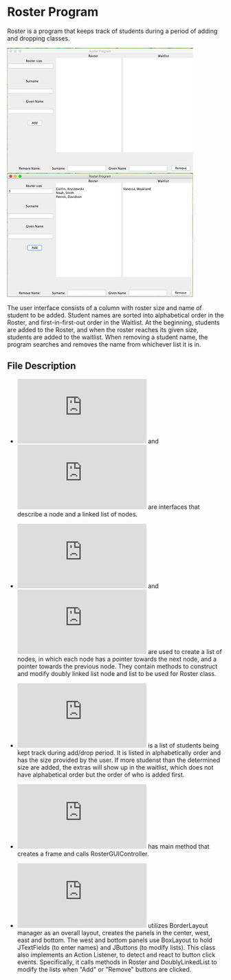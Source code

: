 # Roster Program

Roster is a program that keeps track of students during a period of adding and dropping classes. 

![](misc/1.png)      ![](misc/2.png)

The user interface consists of a column with roster size and name of student to be added. Student names are sorted into alphabetical order in the Roster, and first-in-first-out order in the Waitlist. At the beginning, students are added to the Roster, and when the roster reaches its given size, students are added to the waitlist. When removing a student name, the program searches and removes the name from whichever list it is in. 

## File Description

* ![LinkedListNode](https://github.com/vantrinh7/RosterProgram/blob/master/src/LinkedListNode.java) and ![LinkedList](https://github.com/vantrinh7/RosterProgram/blob/master/src/LinkedList.java) are interfaces that describe a node and a linked list of nodes.

* ![DoublyLinkedListNode](https://github.com/vantrinh7/RosterProgram/blob/master/src/DoublyLinkedListNode.java) and ![DoublyLinkedList](https://github.com/vantrinh7/RosterProgram/blob/master/src/DoublyLinkedList.java) are used to create a list of nodes, in which each node has a pointer towards the next node, and a pointer towards the previous node. They contain methods to construct and modify doubly linked list node and list to be used for Roster class.

* ![Roster](https://github.com/vantrinh7/RosterProgram/blob/master/src/Roster.java) is a list of students being kept track during add/drop period. It is listed in alphabetically order and has the size provided by the user. If more studenst than the determined size are added, the extras will show up in the waitlist, which does not have alphabetical order but the order of who is added first.

* ![RosterApplication](https://github.com/vantrinh7/RosterProgram/blob/master/src/RosterApplication.java) has main method that creates a frame and calls RosterGUIController.

* ![RosterGUIController](https://github.com/vantrinh7/RosterProgram/blob/master/src/RosterGUIController.java) utilizes BorderLayout manager as an overall layout, creates the panels in the center, west, east and bottom. The west and bottom panels use BoxLayout to hold JTextFields (to enter names) and JButtons (to modify lists). This class also implements an Action Listener, to detect and react to button click events. Specifically, it calls methods in Roster and DoublyLinkedList to modify the lists when "Add" or "Remove" buttons are clicked. 



